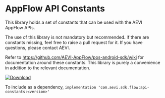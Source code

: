 # AppFlow API Constants

This library holds a set of constants that can be used with the AEVI AppFlow APIs.

The use of this library is not mandatory but recommended. If there are constants missing,
feel free to raise a pull request for it. If you have questions, please contact AEVI.

Refer to https://github.com/AEVI-AppFlow/pos-android-sdk/wiki for documentation around these constants.
This library is purely a convenience in addition to the relevant documentation.

[ ![Download](https://api.bintray.com/packages/aevi/aevi-appflow/api-constants/images/download.svg) ](https://bintray.com/aevi/aevi-appflow/api-constants/_latestVersion)

To include as a dependency,
`implementation 'com.aevi.sdk.flow:api-constants:<version>'`
